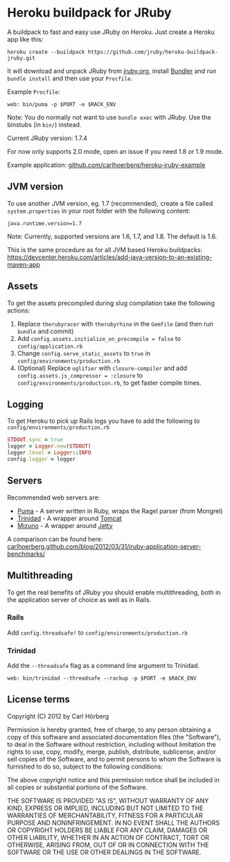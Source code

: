 # Heroku buildpack for JRuby

A buildpack to fast and easy use JRuby on Heroku. Just create a Heroku app like this:

    heroku create --buildpack https://github.com/jruby/heroku-buildpack-jruby.git 

It will download and unpack JRuby from [jruby.org](http://jruby.org/), install [Bundler](http://gembundler.com/) and run ```bundle install``` and then use your ```Procfile```.

Example ```Procfile```:

    web: bin/puma -p $PORT -e $RACK_ENV

Note: You do normally not want to use ```bundle exec``` with JRuby. Use the binstubs (in ```bin/```) instead.

Current JRuby version: 1.7.4

For now only supports 2.0 mode, open an issue if you need 1.8 or 1.9 mode.

Example application: [github.com/carlhoerberg/heroku-jruby-example](https://github.com/carlhoerberg/heroku-jruby-example)

## JVM version

To use another JVM version, eg. 1.7 (recommended), create a file called ```system.properties``` in your root folder with the following content:

```
java.runtime.version=1.7
```

Note: Currently, supported versions are 1.6, 1.7, and 1.8. The default is 1.6.

This is the same procedure as for all JVM based Heroku buildpacks: https://devcenter.heroku.com/articles/add-java-version-to-an-existing-maven-app

## Assets

To get the assets precompiled during slug compilation take the following actions: 

1. Replace ```therubyracer``` with ```therubyrhino``` in the ```Gemfile``` (and then run ```bundle``` and commit)
1. Add ```config.assets.initialize_on_precompile = false``` to ```config/application.rb``` 
1. Change ```config.serve_static_assets``` to ```true``` in ```config/environments/production.rb```
1. (Optional) Replace ```uglifier``` with ```closure-compiler``` and add ```config.assets.js_compressor = :closure``` to ```config/environments/production.rb```, to get faster compile times.

## Logging

To get Heroku to pick up Rails logs you have to add the following to ```config/environments/production.rb``` 

``` ruby
STDOUT.sync = true
logger = Logger.new(STDOUT)
logger.level = Logger::INFO
config.logger = logger
``` 

## Servers

Recommended web servers are:

* [Puma](http://puma.io) - A server written in Ruby, wraps the Ragel parser (from Mongrel)
* [Trinidad](https://github.com/trinidad/trinidad) - A wrapper around [Tomcat](http://tomcat.apache.org/)
* [Mizuno](https://github.com/matadon/mizuno) - A wrapper around [Jetty](http://jetty.codehaus.org/jetty/)

A comparison can be found here: [carlhoerberg.github.com/blog/2012/03/31/jruby-application-server-benchmarks/](http://carlhoerberg.github.com/blog/2012/03/31/jruby-application-server-benchmarks/)

## Multithreading

To get the real benefits of JRuby you should enable multithreading, both in the application server of choice as well as in Rails. 

### Rails

Add ```config.threadsafe!``` to ```config/environments/production.rb``` 

### Trinidad

Add the ```--threadsafe``` flag as a command line argument to Trinidad. 

```web: bin/trinidad --threadsafe --rackup -p $PORT -e $RACK_ENV```

## License terms

Copyright (C) 2012 by Carl Hörberg

Permission is hereby granted, free of charge, to any person obtaining a copy of this software and associated documentation files (the "Software"), to deal in the Software without restriction, including without limitation the rights to use, copy, modify, merge, publish, distribute, sublicense, and/or sell copies of the Software, and to permit persons to whom the Software is furnished to do so, subject to the following conditions:

The above copyright notice and this permission notice shall be included in all copies or substantial portions of the Software.

THE SOFTWARE IS PROVIDED "AS IS", WITHOUT WARRANTY OF ANY KIND, EXPRESS OR IMPLIED, INCLUDING BUT NOT LIMITED TO THE WARRANTIES OF MERCHANTABILITY, FITNESS FOR A PARTICULAR PURPOSE AND NONINFRINGEMENT. IN NO EVENT SHALL THE AUTHORS OR COPYRIGHT HOLDERS BE LIABLE FOR ANY CLAIM, DAMAGES OR OTHER LIABILITY, WHETHER IN AN ACTION OF CONTRACT, TORT OR OTHERWISE, ARISING FROM, OUT OF OR IN CONNECTION WITH THE SOFTWARE OR THE USE OR OTHER DEALINGS IN THE SOFTWARE.
